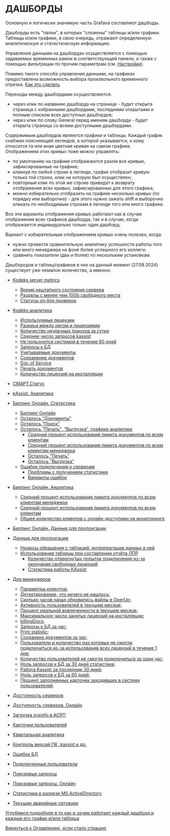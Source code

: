 # ДАШБОРДЫ

Основную и логически значимую часть Grafana составляют дашбоды.

Дашборды есть "папки", в которых "сложены" таблицы и/или графики. 
Таблицы и/или графики, в свою очередь, отражают определенную аналитическую и статистическую информацию.

Управление данными на дашбордах осуществляется с помощью задаваемых временных рамок в соответствующей панели, а также с 
помощью фильтрации по прочим параметрам (см. [Настройки](042-grafana-visualization.md)).

Помимо такого способа управления данными, на графиках предоставлена возможность выбора произвольного временного отрезка. 
[Как это сделать](042-grafana-visualization.md#управление-временем-в-дашбордах)

Переходы между дашбордами осуществляются: 
- через клик по названию дашборда на странице - будет открыта страница с избранными дашбордами, последними открытыми и 
полным списком всех доступных дашбордов;
- через клик по слову General перед именем дашборда - будет открыта страница со всеми доступными дашбордами.

Содержимым дашбордов являются графики и таблицы.
Каждый график снабжен поясняющей легендой, в которой указывается, к кому относится та или иная цветная кривая на самом графике.
Отображением этих кривых тоже можно управлять:
- по умолчанию на графике отображаются разом все кривые, зафиксированные на графике;
- кликнув по любой строке в легенде, график отобразит кривую только той строки, клик на которую был осуществлен;
- повторный клик по этой же строке приведет к возврату отображения всех кривых, зафиксированных для этого графика;
- можно избирательно отобразить на графике несколько кривых (по порядку или выборочно) - для этого нужно зажать shift и 
выборочно кликать по необходимым строкам в легенде того или иного графика.

Все эти варианты отображения кривых работают как в случае отображения всех графиков дашборда, так и в случае, когда отображается
индивидуально только один дашборд.

Вариант с избирательным отображением кривых очень полезен, когда: 
- нужно провести сравнительную аналитику успешности работы того или иного менеджера на фоне более успешного его коллеги;
- сравнить показатели (два и более) по нескольким установкам.

Дашбородов и таблиц/графиков в них на данный момент (27.08.2024) существует уже немалое количество, а именно:

- [Kodeks server metrics](061-kodeks-server-metrics.md)
  - [Время нештатного состояния сервера](061-kodeks-server-metrics.md#время-нештатного-состояния-сервера)
  - [Разделы с менее чем 10Gb свободного места](061-kodeks-server-metrics.md#разделы-с-менее-чем-10gb-свободного-места)
  - [Статусы on-line проверок](061-kodeks-server-metrics.md#статусы-on-line-проверок)

- [Kodeks аналитика](062-kodeks-analytics.md)
  - [Используемые лицензии](062-kodeks-analytics.md#используемые-лицензии)
  - [Разница между регом и лицензиями](062-kodeks-analytics.md#разница-между-используемыми-лицензиями-и-регом)
  - [Количество неудачных поисков за сутки](062-kodeks-analytics.md#количество-неудачных-поисков-за-сутки)
  - [Среднее число запросов kassist](062-kodeks-analytics.md#среднее-число-запросов-kassist-за-месяц)
  - [Не пользуются системой в течение 60 дней](062-kodeks-analytics.md#не-пользуются-системой-в-течение-60-дней)
  - [Запросы к БД](062-kodeks-analytics.md#запросы-к-бд)
  - [Учитываемые документы](062-kodeks-analytics.md#учитываемые-документы)
  - [Сохранение документов](062-kodeks-analytics.md#сохранение-документов)
  - [Doc of Service](062-kodeks-analytics.md#doc-or-service)
  - [Печать документов](062-kodeks-analytics.md#печать-документов)
  - [Количество лицензий на инсталляции](062-kodeks-analytics.md#количество-лицензий-на-инсталляции)

- [СМАРТ.Статус](077-smartstatus.md)
- [kAssist. Аналитика](078-kassist.md)

- [Биллинг Онлайн. Статистика](063-billing-online-statistics.md)
  - [Биллинг Онлайн](063-billing-online-statistics.md#биллинг-онлайн)
  - [Осталось "Документы"](063-billing-online-statistics.md#осталось-документы)
  - [Осталось "Поиск"](063-billing-online-statistics.md#осталось-поиск)
  - [Осталось "Печать", "Выгрузка", графики аналитики](063-billing-online-statistics.md#осталось-печать-выгрузка-графики-аналитики)
    - [Средний процент использования лимита документов по всем клиентам](063-billing-online-statistics.md#средний-процент-использования-лимита-документов-по-всем-клиентам) 
    - [Средний процент использования лимита документов по всем клиентам менеджера](063-billing-online-statistics.md#средний-процент-использования-лимита-документов-по-всем-клиентам-менеджера)
    - [Осталось "Печать"](063-billing-online-statistics.md#осталось-печать-выгрузка-графики-аналитики)
    - [Осталось "Выгрузка"](063-billing-online-statistics.md#осталось-печать-выгрузка-графики-аналитики)
  - [Ошибки подключения к серверам](063-billing-online-statistics.md#ошибки-подключения-к-серверам)
    - [Проблемы с получением статистики](063-billing-online-statistics.md#ошибки-подключения-к-серверам)
    - [Варианты ошибок](063-billing-online-statistics.md#ошибки-подключения-к-серверам)

- [Биллинг Онлайн. Аналитика](074-billing-online-analytics.md)
  - [Средний процент использования лимита документов по всем клиентам менеджера](074-billing-online-analytics.md#средний-процент-использования-лимита-документов-по-всем-клиентам-менеджера)
  - [Средний процент использования лимита документов по всем клиентам](074-billing-online-analytics.md#средний-процент-использования-лимита-документов-по-всем-клиентам)
  - [Общее количество клиентов с онлайн-доступами на мониторинге](074-billing-online-analytics.md#общее-количество-клиентов-с-онлайн-доступами-на-мониторинге)

- [Биллинг Онлайн. Данные для пролонгации](081-billing-online-prolongation)

- [Данные для пролонгации](064-prolongation.md)
  - [Нюансы обращения с таблицей, интерпретации данных в ней](064-prolongation.md#нюансы-обращения-с-таблицей-интерпретации-данных-в-ней)
  - [Использование таблицы при составлении отчёта ЛПР](064-prolongation.md#использование-таблицы-при-составлении-отчёта-лпр)
    - [Количество отвергнутых попыток подключения из-за окончания свободных лицензий](064-prolongation.md#количество-отвергнутых-попыток-подключения-из-за-окончания-свободных-лицензий)
    - [Статистика работы KAssist](064-prolongation.md#статистика-работы-kassist)

- [Для менеджеров](066-for-managers.md)
  - [Параметры клиентов;](066-for-managers.md#параметры-клиентов)
  - [Детектирование, что ничего не нашлось;](066-for-managers.md#детектирование-что-ничего-не-нашлось)
  - [Сколько часов назад обновились файлы в OperUp;](066-for-managers.md#сколько-часов-назад-обновились-файлы-в-operup)
  - [Активность пользователей в текущем месяце;](066-for-managers.md#активность-пользователей-в-текущем-месяце)
  - [Процент реальной вовлеченности в текущем месяце;](066-for-managers.md#процент-реальной-вовлеченности-в-текущем-месяце)
  - [Максимальное число занятых лицензий на инсталляции;](066-for-managers.md#максимальное-число-занятых-лицензий-на-инсталляции)
  - [billingDocs](066-for-managers.md#billigdocs);
  - [Запросы к БД за час](066-for-managers.md#запросы-к-бд-за-час);
  - [Print statistic](066-for-managers.md#print-statistic);
  - [Сохранено документов за час](066-for-managers.md#сохранено-документов-за-1-час);
  - [Пользователи и количество раз которые не смогли подключиться из-за использования всех лицензий в течение 1 дня](066-for-managers.md#пользователи-и-количество-раз-которые-не-смогли-подключиться-из-за-использования-всех-лицензий-в-течение-1-дня);
  - [Количество пользователей не смогли подключиться за один час](066-for-managers.md#количество-пользователей-не-смогли-подключиться-за-1-час);
  - [Ноль запросов к БД за 30 дней статистика](066-for-managers.md#ноль-запросов-к-бд-за-30-дней-статистика);
  - [Работа Kassist за последние 30 дней](066-for-managers.md#работа-kassist-за-последние-30-дней);
  - [Ноль запросов к БД за 60 дней](066-for-managers.md#ноль-запросов-к-бд-за-60-дней);
  - [Процент заполненных карточек заходивших в систему пользователей](066-for-managers.md#процент-заполненных-карточек-заходивших-в-систему-пользователей).

- [Доступность серверов](079-server-availability.md)

- [Доступность серверов. Онлайн](080-server-availability-online.md)

- [Загрузка sysinfo в АСРП](067-upload-sysinfo-into-ASRP.md)

- [Карточки пользователей](068-user-cards.md)

- [Квартальная аналитика](082-quarterly-analytics.md)
  
- [Контроль версий ПК, kassist и др.](069-versioning-SP-kassist.md)

- [Ошибки БД](070-DB-errors.md)

- [Подключенные пользователи](071-connected-users.md)

- [Поисковые запросы](072-search-query.md)

- [Поисковые запросы. Онлайн](073-search-query-online.md)

- [Статистика в разрезе MS ActiveDirectory](075-active-directory-statistics.md)

- [Текущие аварийные ситуации](076-current-emergences.md)


[Углубимся подробнее в то как и зачем работает каждый дашборд и каждые его график и/или таблица](061-kodeks-server-metrics.md)

[Вернуться к Оглавлению, если стало страшно](Readme.md)